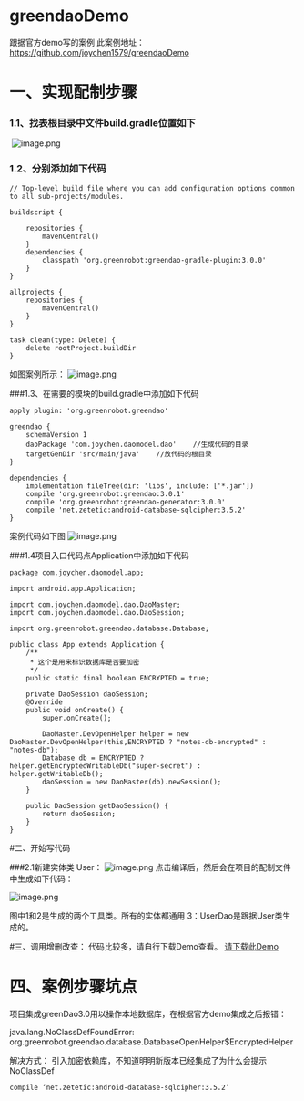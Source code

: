 

# greendaoDemo
跟据官方demo写的案例
此案例地址：https://github.com/joychen1579/greendaoDemo


# 一、实现配制步骤
  ### 1.1、找表根目录中文件build.gradle位置如下
  ![image.png](https://upload-images.jianshu.io/upload_images/2391256-e71ef30ff8ae3388.png?imageMogr2/auto-orient/strip%7CimageView2/2/w/1240)

### 1.2、分别添加如下代码
```
// Top-level build file where you can add configuration options common to all sub-projects/modules.

buildscript {
    
    repositories {
        mavenCentral()
    }
    dependencies {
        classpath 'org.greenrobot:greendao-gradle-plugin:3.0.0'
    }
}

allprojects {
    repositories {
        mavenCentral()
    }
}

task clean(type: Delete) {
    delete rootProject.buildDir
}

```
如图案例所示：
![image.png](https://upload-images.jianshu.io/upload_images/2391256-7a775f3b638dfda0.png?imageMogr2/auto-orient/strip%7CimageView2/2/w/1240)

###1.3、在需要的模块的build.gradle中添加如下代码
```
apply plugin: 'org.greenrobot.greendao'

greendao {
    schemaVersion 1
    daoPackage 'com.joychen.daomodel.dao'    //生成代码的目录
    targetGenDir 'src/main/java'    //放代码的根目录
}  

dependencies {
    implementation fileTree(dir: 'libs', include: ['*.jar'])
    compile 'org.greenrobot:greendao:3.0.1'
    compile 'org.greenrobot:greendao-generator:3.0.0'
    compile 'net.zetetic:android-database-sqlcipher:3.5.2'
}

```


案例代码如下图
![image.png](https://upload-images.jianshu.io/upload_images/2391256-fda3295aeaa1da69.png?imageMogr2/auto-orient/strip%7CimageView2/2/w/1240)

###1.4项目入口代码点Application中添加如下代码
```
package com.joychen.daomodel.app;

import android.app.Application;

import com.joychen.daomodel.dao.DaoMaster;
import com.joychen.daomodel.dao.DaoSession;

import org.greenrobot.greendao.database.Database;

public class App extends Application {
    /**
     * 这个是用来标识数据库是否要加密
     */
    public static final boolean ENCRYPTED = true;

    private DaoSession daoSession;
    @Override
    public void onCreate() {
        super.onCreate();

        DaoMaster.DevOpenHelper helper = new DaoMaster.DevOpenHelper(this,ENCRYPTED ? "notes-db-encrypted" : "notes-db");
        Database db = ENCRYPTED ? helper.getEncryptedWritableDb("super-secret") : helper.getWritableDb();
        daoSession = new DaoMaster(db).newSession();
    }

    public DaoSession getDaoSession() {
        return daoSession;
    }
}

```

#二、开始写代码

###2.1新建实体类
User：
![image.png](https://upload-images.jianshu.io/upload_images/2391256-43f3b895e00df1ed.png?imageMogr2/auto-orient/strip%7CimageView2/2/w/1240)
点击编译后，然后会在项目的配制文件中生成如下代码：

![image.png](https://upload-images.jianshu.io/upload_images/2391256-b448c6c61e2751b6.png?imageMogr2/auto-orient/strip%7CimageView2/2/w/1240)


图中1和2是生成的两个工具类。所有的实体都通用
3：UserDao是跟据User类生成的。


#三、调用增删改查：
代码比较多，请自行下载Demo查看。
[请下载此Demo]()

# 四、案例步骤坑点

项目集成greenDao3.0用以操作本地数据库，在根据官方demo集成之后报错：

java.lang.NoClassDefFoundError: org.greenrobot.greendao.database.DatabaseOpenHelper$EncryptedHelper

解决方式： 引入加密依赖库，不知道明明新版本已经集成了为什么会提示NoClassDef
```
compile ‘net.zetetic:android-database-sqlcipher:3.5.2’

```




